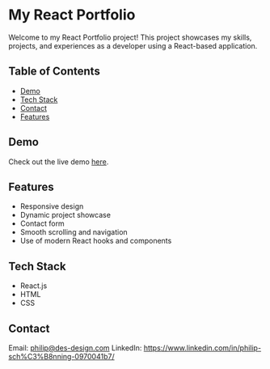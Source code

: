 # My React Portfolio

Welcome to my React Portfolio project! This project showcases my skills, projects, and experiences as a developer using a React-based application.

## Table of Contents
- [Demo](#demo)
- [Tech Stack](#tech-stack)
- [Contact](#contact)
- [Features](#features)

## Demo

Check out the live demo [here](https://codewithphilip.com/).

## Features
- Responsive design
- Dynamic project showcase
- Contact form
- Smooth scrolling and navigation
- Use of modern React hooks and components

## Tech Stack
- React.js
- HTML
- CSS

## Contact
Email: philip@des-design.com
LinkedIn: https://www.linkedin.com/in/philip-sch%C3%B8nning-0970041b7/
